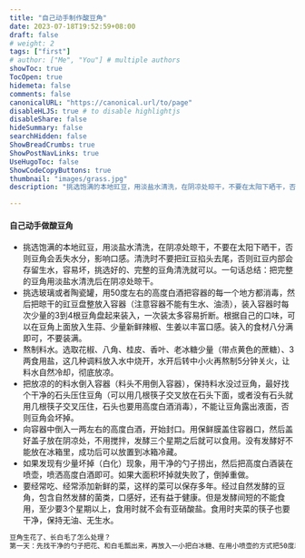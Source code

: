 ```yaml
---
title: "自己动手制作酸豆角"
date: 2023-07-18T19:52:59+08:00
draft: false
# weight: 2
tags: ["first"]
# author: ["Me", "You"] # multiple authors
showToc: true
TocOpen: true
hidemeta: false
comments: false
canonicalURL: "https://canonical.url/to/page"
disableHLJS: true # to disable highlightjs
disableShare: false
hideSummary: false
searchHidden: false
ShowBreadCrumbs: true
ShowPostNavLinks: true
UseHugoToc: false
ShowCodeCopyButtons: true
thumbnail: "images/grass.jpg"
description: "挑选饱满的本地豇豆，用淡盐水清洗，在阴凉处晾干，不要在太阳下晒干，否则豆角会丢失水分，影响口感。清洗时不要把豇豆掐头去尾，否则豇豆内部会存留生水，容易坏，挑选好的、完整的豆角清洗就可以"

---
```


#### 自己动手做酸豆角



* 挑选饱满的本地豇豆，用淡盐水清洗，在阴凉处晾干，不要在太阳下晒干，否则豆角会丢失水分，影响口感。清洗时不要把豇豆掐头去尾，否则豇豆内部会存留生水，容易坏，挑选好的、完整的豆角清洗就可以。一句话总结：把完整的豆角用淡盐水清洗后在阴凉处晾干。
* 挑选玻璃或者陶瓷罐，用50度左右的高度白酒把容器的每一个地方都消毒，然后把晾干的豇豆盘整放入容器（注意容器不能有生水、油渍），装入容器时每次少量的3到4根豆角盘起来装入，一次装太多容易折断。根据自己的口味，可以在豆角上面放入生蒜、少量新鲜辣椒、生姜以丰富口感。装入的食材八分满即可，不要装满。
* 熬制料水。选取花椒、八角、桂皮、香叶、老冰糖少量（带点黄色的蔗糖）、3两食用盐，这几种调料放入水中烧开，水开后转中小火再熬制5分钟关火，让料水自然冷却，彻底放凉。
* 把放凉的的料水倒入容器（料头不用倒入容器），保持料水没过豆角，最好找个干净的石头压住豆角（可以用几根筷子交叉放在石头下面，或者没有石头就用几根筷子交叉压住，石头也要用高度白酒消毒），不能让豆角露出液面，否则豆角会坏掉。
* 向容器中倒入一两左右的高度白酒，开始封口。用保鲜膜盖住容器口，然后盖好盖子放在阴凉处，不用搅拌，发酵三个星期之后就可以食用。没有发酵好不能放在冰箱里，成功后可以放置到冰箱冷藏。
* 如果发现有少量坏掉（白化）现象，用干净的勺子捞出，然后把高度白酒装在喷壶，喷洒高度白酒即可。如果大面积坏掉就失败了，倒掉重做。
* 要经常吃、经常添加新鲜的菜，这样的菜可以保存多年。经过自然发酵的豆角，包含自然发酵的菌类，口感好，还有益于健康。但是发酵间短的不能食用，至少要3个星期以上，食用时就不会有亚硝酸盐。食用时夹菜的筷子也要干净，保持无油、无生水。

~~~bash
豆角生花了、长白毛了怎么处理？
第一天：先找干净的勺子把花、和白毛瓢出来，再放入一小把白冰糖、在用小喷壶的方式把50度以上的高度白酒喷进去，把瓶口周围也要喷一下，第二天观察一下还有的话，在喷点高度白酒。第三天在观察一下，应该生花、长白毛的就改善了。还有的话，就在放点鲜花椒（一定要洗干净晾干）、在放点无碘盐，在用高度白酒喷一下周围，情况就会改善。切记要在阴凉地方发酵。
~~~

